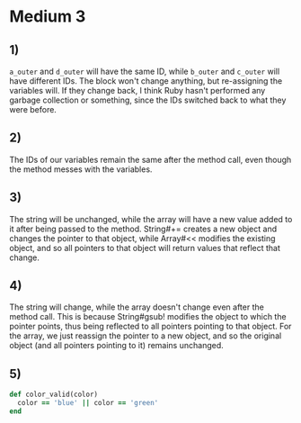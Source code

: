 # Medium 3

## 1)

`a_outer` and `d_outer` will have the same ID, while `b_outer` and `c_outer` will have different IDs. The block won't change anything, but re-assigning the variables will. If they change back, I think Ruby hasn't performed any garbage collection or something, since the IDs switched back to what they were before.

## 2)

The IDs of our variables remain the same after the method call, even though the method messes with the variables.

## 3)

The string will be unchanged, while the array will have a new value added to it after being passed to the method. String#+= creates a new object and changes the pointer to that object, while Array#<< modifies the existing object, and so all pointers to that object will return values that reflect that change.

## 4)

The string will change, while the array doesn't change even after the method call. This is because String#gsub! modifies the object to which the pointer points, thus being reflected to all pointers pointing to that object. For the array, we just reassign the pointer to a new object, and so the original object (and all pointers pointing to it) remains unchanged.

## 5)

```ruby
def color_valid(color)
  color == 'blue' || color == 'green'
end

